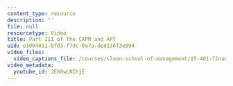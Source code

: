 ```yaml
---
content_type: resource
description: ''
file: null
resourcetype: Video
title: Part III of The CAPM and APT
uid: e1004811-bfd3-f7dc-0a7a-ded136f3e994
video_files:
  video_captions_file: /courses/sloan-school-of-management/15-401-finance-theory-i-fall-2008/video-lectures-and-slides/the-capm-and-apt/part-iii-of-the-capm-and-apt/JE80wLNIhjE.vtt
video_metadata:
  youtube_id: JE80wLNIhjE
---
```

